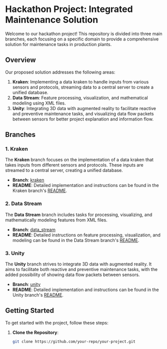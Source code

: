 # Hackathon Project: Integrated Maintenance Solution

Welcome to our hackathon project! This repository is divided into three main branches, each focusing on a specific domain to provide a comprehensive solution for maintenance tasks in production plants. 

## Overview

Our proposed solution addresses the following areas:

1. **Kraken**: Implementing a data kraken to handle inputs from various sensors and protocols, streaming data to a central server to create a unified database.
2. **Data Stream**: Feature processing, visualization, and mathematical modeling using XML files.
3. **Unity**: Integrating 3D data with augmented reality to facilitate reactive and preventive maintenance tasks, and visualizing data flow packets between sensors for better project explanation and information flow.

## Branches

### 1. Kraken

The **Kraken** branch focuses on the implementation of a data kraken that takes inputs from different sensors and protocols. These inputs are streamed to a central server, creating a unified database.

- **Branch**: [kraken](https://github.com/your-repo/kraken)
- **README**: Detailed implementation and instructions can be found in the Kraken branch's [README](https://github.com/your-repo/kraken/blob/main/README.md).

### 2. Data Stream

The **Data Stream** branch includes tasks for processing, visualizing, and mathematically modeling features from XML files.

- **Branch**: [data_stream](https://github.com/your-repo/data_stream)
- **README**: Detailed instructions on feature processing, visualization, and modeling can be found in the Data Stream branch's [README](https://github.com/your-repo/data_stream/blob/main/README.md).

### 3. Unity

The **Unity** branch strives to integrate 3D data with augmented reality. It aims to facilitate both reactive and preventive maintenance tasks, with the added possibility of showing data flow packets between sensors.

- **Branch**: [unity](https://github.com/your-repo/unity)
- **README**: Detailed implementation and instructions can be found in the Unity branch's [README](https://github.com/your-repo/unity/blob/main/README.md).

## Getting Started

To get started with the project, follow these steps:

1. **Clone the Repository**: 
   ```bash
   git clone https://github.com/your-repo/your-project.git
